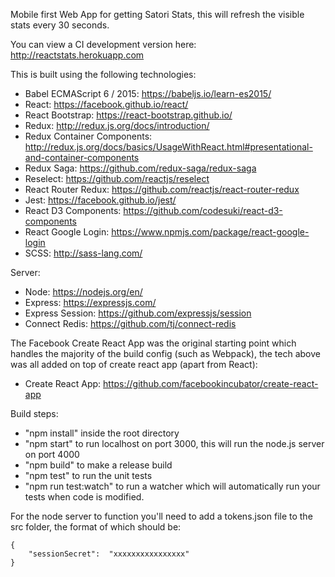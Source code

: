 Mobile first Web App for getting Satori Stats, this will refresh the visible stats every 30 seconds.

You can view a CI development version here: <a href="http://reactstats.herokuapp.com">http://reactstats.herokuapp.com</a>

This is built using the following technologies:

- Babel ECMAScript 6 / 2015: https://babeljs.io/learn-es2015/
- React: https://facebook.github.io/react/
- React Bootstrap: https://react-bootstrap.github.io/
- Redux: http://redux.js.org/docs/introduction/ 
- Redux Container Components: http://redux.js.org/docs/basics/UsageWithReact.html#presentational-and-container-components
- Redux Saga: https://github.com/redux-saga/redux-saga
- Reselect: https://github.com/reactjs/reselect 
- React Router Redux: https://github.com/reactjs/react-router-redux
- Jest: https://facebook.github.io/jest/
- React D3 Components: https://github.com/codesuki/react-d3-components 
- React Google Login: https://www.npmjs.com/package/react-google-login 
- SCSS: http://sass-lang.com/

Server:

- Node: https://nodejs.org/en/
- Express: https://expressjs.com/
- Express Session: https://github.com/expressjs/session
- Connect Redis: https://github.com/tj/connect-redis

The Facebook Create React App was the original starting point which handles the majority of the build config (such as Webpack), the tech above was all added on top of create react app (apart from React):
- Create React App: https://github.com/facebookincubator/create-react-app

Build steps:
- "npm install" inside the root directory
- "npm start" to run localhost on port 3000, this will run the node.js server on port 4000
- "npm build" to make a release build
- "npm test" to run the unit tests
- "npm run test:watch" to run a watcher which will automatically run your tests when code is modified.

For the node server to function you'll need to add a tokens.json file to the src folder, the format of which should be:

```
{
    "sessionSecret":  "xxxxxxxxxxxxxxxx"
}
```

